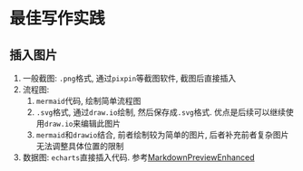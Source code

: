 # 最佳写作实践



## 插入图片

1. 一般截图: `.png`格式, 通过`pixpin`等截图软件, 截图后直接插入
2. 流程图: 
    1. `mermaid`代码, 绘制简单流程图
    2. `.svg`格式, 通过`draw.io`绘制, 然后保存成`.svg`格式. 优点是后续可以继续使用`draw.io`来编辑此图片
    3. `mermaid`和`drawio`结合, 前者绘制较为简单的图片, 后者补充前者复杂图片无法调整具体位置的限制
3. 数据图: `echarts`直接插入代码. 参考[MarkdownPreviewEnhanced](./../../%E7%BC%96%E8%BE%91%E5%99%A8/vscode/MarkdownPreviewEnhanced.md)